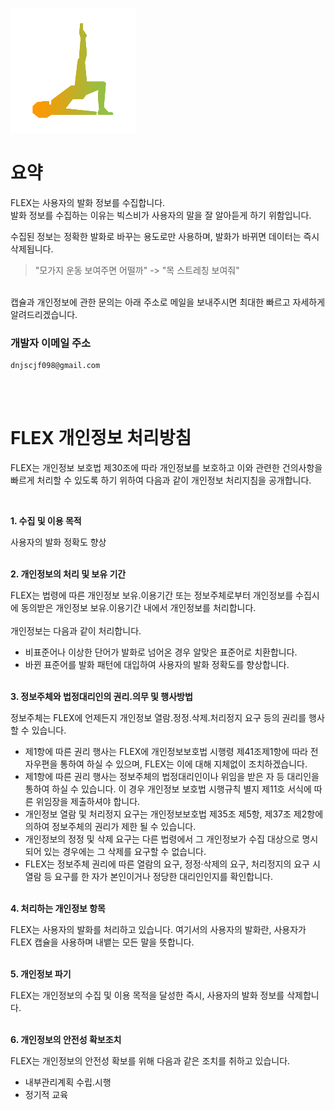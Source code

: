 ![](art/icon_flex.png)

# 요약
FLEX는 사용자의 발화 정보를 수집합니다.<br/>
발화 정보를 수집하는 이유는 빅스비가 사용자의 말을 잘 알아듣게 하기 위함입니다.

수집된 정보는 정확한 발화로 바꾸는 용도로만 사용하며, 발화가 바뀌면 데이터는 즉시 삭제됩니다.
> "모가지 운동 보여주면 어떨까" -> "목 스트레칭 보여줘"

<br/>
캡슐과 개인정보에 관한 문의는 아래 주소로 메일을 보내주시면 최대한 빠르고 자세하게 알려드리겠습니다.

### 개발자 이메일 주소
```
dnjscjf098@gmail.com
```
<br/>
<br/>

# FLEX 개인정보 처리방침

FLEX는 개인정보 보호법 제30조에 따라 개인정보를 보호하고 이와 관련한 건의사항을 빠르게 처리할 수 있도록 하기 위하여 다음과 같이 개인정보 처리지침을 공개합니다.

<br/>

**1. 수집 및 이용 목적**

사용자의 발화 정확도 향상<br/><br/>

**2. 개인정보의 처리 및 보유 기간**

FLEX는 법령에 따른 개인정보 보유.이용기간 또는 정보주체로부터 개인정보를 수집시에 동의받은 개인정보 보유․이용기간 내에서 개인정보를 처리합니다.<br/><br/>
개인정보는 다음과 같이 처리합니다.<br/>
- 비표준어나 이상한 단어가 발화로 넘어온 경우 알맞은 표준어로 치환합니다.
- 바뀐 표준어를 발화 패턴에 대입하여 사용자의 발화 정확도를 향상합니다.<br/><br/>

**3. 정보주체와 법정대리인의 권리․의무 및 행사방법**

정보주체는 FLEX에 언제든지 개인정보 열람․정정․삭제․처리정지 요구 등의 권리를 행사할 수 있습니다.

- 제1항에 따른 권리 행사는  FLEX에 개인정보보호법 시행령 제41조제1항에 따라 전자우편을 통하여 하실 수 있으며,  FLEX는 이에 대해 지체없이 조치하겠습니다.
- 제1항에 따른 권리 행사는 정보주체의 법정대리인이나 위임을 받은 자 등 대리인을 통하여 하실 수 있습니다. 이 경우 개인정보 보호법 시행규칙 별지 제11호 서식에 따른 위임장을 제출하셔야 합니다.
- 개인정보 열람 및 처리정지 요구는 개인정보보호법 제35조 제5항, 제37조 제2항에 의하여 정보주체의 권리가 제한 될 수 있습니다.
- 개인정보의 정정 및 삭제 요구는 다른 법령에서 그 개인정보가 수집 대상으로 명시되어 있는 경우에는 그 삭제를 요구할 수 없습니다.
- FLEX는 정보주체 권리에 따른 열람의 요구, 정정·삭제의 요구, 처리정지의 요구 시 열람 등 요구를 한 자가 본인이거나 정당한 대리인인지를 확인합니다.<br/><br/>

**4. 처리하는 개인정보 항목**

FLEX는 사용자의 발화를 처리하고 있습니다. 여기서의 사용자의 발화란, 사용자가 FLEX 캡슐을 사용하며 내뱉는 모든 말을 뜻합니다.<br/><br/>

**5. 개인정보 파기**

FLEX는 개인정보의 수집 및 이용 목적을 달성한 즉시, 사용자의 발화 정보를 삭제합니다.<br/><br/>

**6. 개인정보의 안전성 확보조치**

FLEX는 개인정보의 안전성 확보를 위해 다음과 같은 조치를 취하고 있습니다.

- 내부관리계획 수립․시행
- 정기적 교육